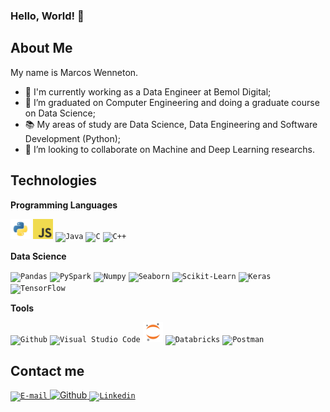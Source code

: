 ### Hello, World! 👋

## About Me

My name is Marcos Wenneton.

- 🔭 I'm currently working as a Data Engineer at Bemol Digital;
- 🌱 I’m graduated on Computer Engineering and doing a graduate course on Data Science;
- 📚 My areas of study are Data Science, Data Engineering and Software Development (Python);
- 👯 I’m looking to collaborate on Machine and Deep Learning researchs.

## Technologies

**Programming Languages**

<code><img height="32" src="https://raw.githubusercontent.com/github/explore/80688e429a7d4ef2fca1e82350fe8e3517d3494d/topics/python/python.png" alt="Python" title="Python" /></code>
<code><img height="32" src="https://raw.githubusercontent.com/github/explore/80688e429a7d4ef2fca1e82350fe8e3517d3494d/topics/javascript/javascript.png" alt="Javascript" title="Javascript"/></code>
<code><img height="32" src="https://cdn4.iconfinder.com/data/icons/logos-and-brands/512/181_Java_logo_logos-512.png" alt="Java" title="Java"/></code>
<code><img height="32" src="https://cdn.iconscout.com/icon/free/png-512/c-programming-569564.png" alt="C" title="C"/></code>
<code><img height="32" src="https://cdn.iconscout.com/icon/free/png-64/c-4-226082.png" alt="C++" title="C++" /></code>

**Data Science**

<code><img height="32" src="https://pandas.pydata.org/static/img/pandas_mark.svg" alt="Pandas" title="Pandas" /></code>
<code><img height="32" src="https://miro.medium.com/max/800/1*3jRaMucPKfGQ2OmQR-zLNg.png" alt="PySpark" title="PySpark" /></code>
<code><img height="32" src="https://user-images.githubusercontent.com/98330/63813335-20cd4b80-c8e2-11e9-9c04-e4dbf7285aa1.png" alt="Numpy" title="Numpy" /></code>
<code><img height="32" src="https://user-images.githubusercontent.com/315810/92161415-9e357100-edfe-11ea-917d-f9e33fd60741.png" alt="Seaborn" title="Seaborn" /></code>
<code><img height="32" src="https://upload.wikimedia.org/wikipedia/commons/thumb/0/05/Scikit_learn_logo_small.svg/1200px-Scikit_learn_logo_small.svg.png" alt="Scikit-Learn" title="Scikit-Learn" /></code>
<code><img height="32" src="https://res.cloudinary.com/apideck/image/upload/v1569191250/catalog/keras-io/icon128x128.jpg" alt="Keras" title="Keras" /></code>
<code><img height="32" src="https://upload.wikimedia.org/wikipedia/commons/thumb/2/2d/Tensorflow_logo.svg/1200px-Tensorflow_logo.svg.png" alt="TensorFlow" title="TensorFlow" /></code>


**Tools**

<code><img height="32" src="https://cdn3.iconfinder.com/data/icons/inficons/512/github.png" alt="Github" title="Github"/></code>
<code><img height="32" src="https://cdn.iconscout.com/icon/free/png-64/visual-studio-code-1868941-1583105.png" alt="Visual Studio Code" title="Visual Studio Code" /></code>
<code><img height="32" src="https://raw.githubusercontent.com/github/explore/80688e429a7d4ef2fca1e82350fe8e3517d3494d/topics/jupyter-notebook/jupyter-notebook.png" alt="Jupyter Notebook" title="Jupyter Notebook" /></code>
<code><img height="32" src="https://cdn.freelogovectors.net/wp-content/uploads/2020/11/databricks-logo.png" alt="Databricks" title="Databricks" /></code>
<code><img height="32" src="https://user-images.githubusercontent.com/2676579/34940598-17cc20f0-f9be-11e7-8c6d-f0190d502d64.png" alt="Postman" title="Postman"/></code>

## Contact me
<p>
  <a href="mailto:marcoswenneton@gmail.com" alt="Gmail" target="_blank">
    <code><img alt="E-mail" width="32" src="https://cdn4.iconfinder.com/data/icons/social-media-logos-6/512/112-gmail_email_mail-256.png" /></code>
  </a>
  <a href="https://github.com/wenneton" alt="Github" target="_blank">
    <img src="https://cdn3.iconfinder.com/data/icons/inficons/512/github.png" alt="Github" width="32" />
  </a>
  <a href="https://linkedin.com/in/wenneton" alt="LinkedIn" target="_blank">
    <code><img alt="Linkedin" width="32" src="https://cdn3.iconfinder.com/data/icons/2018-social-media-logotypes/1000/2018_social_media_popular_app_logo_linkedin-256.png" /></code>
  </a>
</p>

<!--
**wenneton/wenneton** is a ✨ _special_ ✨ repository because its `README.md` (this file) appears on your GitHub profile.

Here are some ideas to get you started:

- 🔭 I’m currently working on ...
- 🌱 I’m currently learning ...
- 👯 I’m looking to collaborate on ...
- 🤔 I’m looking for help with ...
- 💬 Ask me about ...
- 📫 How to reach me: ...
- 😄 Pronouns: ...
- ⚡ Fun fact: ...
-->
